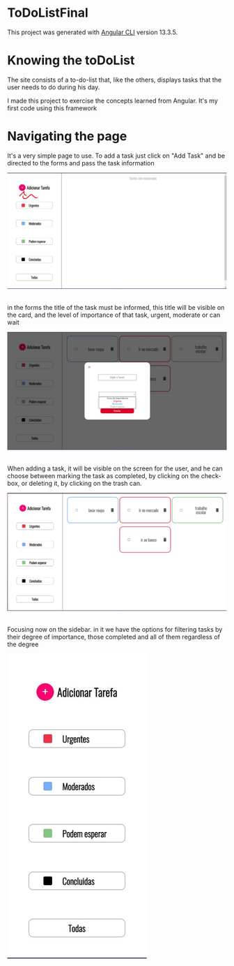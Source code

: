 # ToDoListFinal

This project was generated with [Angular CLI](https://github.com/angular/angular-cli) version 13.3.5.

<h1 style="font-weight:bold">Knowing the toDoList</h1>
<p>The site consists of a to-do-list that, like the others, displays tasks that the user needs to do during his day.</p>
<p>I made this project to exercise the concepts learned from Angular. It's my first code using this framework</p>
<h1 style="font-weight:bold">Navigating the page</h1>
<p>It's a very simple page to use. To add a task just click on "Add Task" and be directed to the forms and pass the task information</p>
<img src="src\assets\images\addTask.jpg">
<br>
<br>
<p>in the forms the title of the task must be informed, this title will be visible on the card, and the level of importance of that task, urgent, moderate or can wait</p>
<img src="src\assets\images\taskCreator.jpg">
<br>
<br>
<p>When adding a task, it will be visible on the screen for the user, and he can choose between marking the task as completed, by clicking on the check-box, or deleting it, by clicking on the trash can.</p>
<img src="src\assets\images\to-do-list.jpg">
<br>
<br>
<p>Focusing now on the sidebar. in it we have the options for filtering tasks by their degree of importance, those completed and all of them regardless of the degree</p>
<img src="src\assets\images\nav-bar.jpg">

